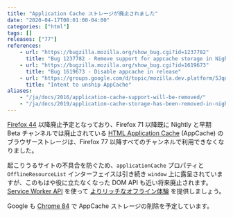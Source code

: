 ```yaml
---
title: "Application Cache ストレージが廃止されました"
date: "2020-04-17T08:01:00-04:00"
categories: ["html"]
tags: []
releases: ["77"]
references:
    - url: "https://bugzilla.mozilla.org/show_bug.cgi?id=1237782"
      title: "Bug 1237782 - Remove support for appcache storage in Nightly and early beta"
    - url: "https://bugzilla.mozilla.org/show_bug.cgi?id=1619673"
      title: "Bug 1619673 - Disable appcache in release"
    - url: "https://groups.google.com/d/topic/mozilla.dev.platform/5JqnS_PnKqU/discussion"
      title: "Intent to unship AppCache"
aliases:
    - "/ja/docs/2016/application-cache-support-will-be-removed/"
    - "/ja/docs/2019/application-cache-storage-has-been-removed-in-nightly-and-early-beta/"
---
```

[Firefox 44](https://www.fxsitecompat.dev/ja/docs/2015/application-cache-api-has-been-deprecated/) 以降廃止予定となっており、Firefox 71 以降既に Nightly と早期 Beta チャンネルでは廃止されている [HTML Application Cache](https://developer.mozilla.org/docs/Web/HTML/Using_the_application_cache) (AppCache) のブラウザーストレージは、Firefox 77 以降すべてのチャンネルで利用できなくなりました。

起こりうるサイトの不具合を防ぐため、`applicationCache` プロパティと `OfflineResourceList` インターフェイスは引き続き `window` 上に露呈されていますが、このもはや役に立たなくなった DOM API も近い将来廃止されます。[Service Worker API](https://developer.mozilla.org/docs/Web/API/Service_Worker_API) を使って [よりリッチなオフライン体験](https://serviceworke.rs/) を提供しましょう。

Google も [Chrome 84](https://bugs.chromium.org/p/chromium/issues/detail?id=582750#c47) で AppCache ストレージの削除を予定しています。
